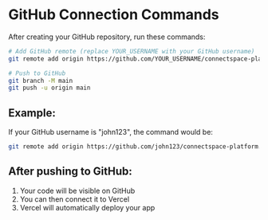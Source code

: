# GitHub Connection Commands

After creating your GitHub repository, run these commands:

```bash
# Add GitHub remote (replace YOUR_USERNAME with your GitHub username)
git remote add origin https://github.com/YOUR_USERNAME/connectspace-platform.git

# Push to GitHub
git branch -M main
git push -u origin main
```

## Example:
If your GitHub username is "john123", the command would be:
```bash
git remote add origin https://github.com/john123/connectspace-platform.git
```

## After pushing to GitHub:
1. Your code will be visible on GitHub
2. You can then connect it to Vercel
3. Vercel will automatically deploy your app